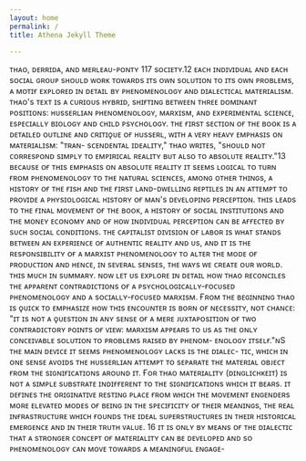 ```yaml
---
layout: home
permalink: /
title: Athena Jekyll Theme

---
```

ᴛʜᴀᴏ, ᴅᴇʀʀɪᴅᴀ, ᴀɴᴅ ᴍᴇʀʟᴇᴀᴜ-ᴘᴏɴᴛʏ
117
sᴏᴄɪᴇᴛʏ.12 ᴇᴀᴄʜ ɪɴᴅɪᴠɪᴅᴜᴀʟ ᴀɴᴅ ᴇᴀᴄʜ sᴏᴄɪᴀʟ ɢʀᴏᴜᴘ sʜᴏᴜʟᴅ ᴡᴏʀᴋ ᴛᴏᴡᴀʀᴅs ɪᴛs ᴏᴡɴ
sᴏʟᴜᴛɪᴏɴ ᴛᴏ ɪᴛs ᴏᴡɴ ᴘʀᴏʙʟᴇᴍs, ᴀ ᴍᴏᴛɪғ ᴇxᴘʟᴏʀᴇᴅ ɪɴ ᴅᴇᴛᴀɪʟ ʙʏ ᴘʜᴇɴᴏᴍᴇɴᴏʟᴏɢʏ ᴀɴᴅ
ᴅɪᴀʟᴇᴄᴛɪᴄᴀʟ ᴍᴀᴛᴇʀɪᴀʟɪsᴍ.
ᴛʜᴀᴏ's ᴛᴇxᴛ ɪs ᴀ ᴄᴜʀɪᴏᴜs ʜʏʙʀɪᴅ, sʜɪғᴛɪɴɢ ʙᴇᴛᴡᴇᴇɴ ᴛʜʀᴇᴇ ᴅᴏᴍɪɴᴀɴᴛ ᴘᴏsɪᴛɪᴏɴs:
ʜᴜssᴇʀʟɪᴀɴ ᴘʜᴇɴᴏᴍᴇɴᴏʟᴏɢʏ, ᴍᴀʀxɪsᴍ, ᴀɴᴅ ᴇxᴘᴇʀɪᴍᴇɴᴛᴀʟ sᴄɪᴇɴᴄᴇ, ᴇsᴘᴇᴄɪᴀʟʟʏ
ʙɪᴏʟᴏɢʏ ᴀɴᴅ ᴄʜɪʟᴅ ᴘsʏᴄʜᴏʟᴏɢʏ. ᴛʜᴇ ғɪʀsᴛ sᴇᴄᴛɪᴏɴ ᴏғ ᴛʜᴇ ʙᴏᴏᴋ ɪs ᴀ ᴅᴇᴛᴀɪʟᴇᴅ ᴏᴜᴛʟɪɴᴇ
ᴀɴᴅ ᴄʀɪᴛɪǫᴜᴇ ᴏғ ʜᴜssᴇʀʟ, ᴡɪᴛʜ ᴀ ᴠᴇʀʏ ʜᴇᴀᴠʏ ᴇᴍᴘʜᴀsɪs ᴏɴ ᴍᴀᴛᴇʀɪᴀʟɪsᴍ: "ᴛʀᴀɴ-
sᴄᴇɴᴅᴇɴᴛᴀʟ ɪᴅᴇᴀʟɪᴛʏ," ᴛʜᴀᴏ ᴡʀɪᴛᴇs, "sʜᴏᴜʟᴅ ɴᴏᴛ ᴄᴏʀʀᴇsᴘᴏɴᴅ sɪᴍᴘʟʏ ᴛᴏ ᴇᴍᴘɪʀɪᴄᴀʟ
ʀᴇᴀʟɪᴛʏ ʙᴜᴛ ᴀʟsᴏ ᴛᴏ ᴀʙsᴏʟᴜᴛᴇ ʀᴇᴀʟɪᴛʏ."13 ʙᴇᴄᴀᴜsᴇ ᴏғ ᴛʜɪs ᴇᴍᴘʜᴀsɪs ᴏɴ ᴀʙsᴏʟᴜᴛᴇ
ʀᴇᴀʟɪᴛʏ ɪᴛ sᴇᴇᴍs ʟᴏɢɪᴄᴀʟ ᴛᴏ ᴛᴜʀɴ ғʀᴏᴍ ᴘʜᴇɴᴏᴍᴇɴᴏʟᴏɢʏ ᴛᴏ ᴛʜᴇ ɴᴀᴛᴜʀᴀʟ sᴄɪᴇɴᴄᴇs,
ᴀᴍᴏɴɢ ᴏᴛʜᴇʀ ᴛʜɪɴɢs, ᴀ ʜɪsᴛᴏʀʏ ᴏғ ᴛʜᴇ ғɪsʜ ᴀɴᴅ ᴛʜᴇ ғɪʀsᴛ ʟᴀɴᴅ-ᴅᴡᴇʟʟɪɴɢ ʀᴇᴘᴛɪʟᴇs ɪɴ
ᴀɴ ᴀᴛᴛᴇᴍᴘᴛ ᴛᴏ ᴘʀᴏᴠɪᴅᴇ ᴀ ᴘʜʏsɪᴏʟᴏɢɪᴄᴀʟ ʜɪsᴛᴏʀʏ ᴏғ ᴍᴀɴ's ᴅᴇᴠᴇʟᴏᴘɪɴɢ ᴘᴇʀᴄᴇᴘᴛɪᴏɴ.
ᴛʜɪs ʟᴇᴀᴅs ᴛᴏ ᴛʜᴇ ғɪɴᴀʟ ᴍᴏᴠᴇᴍᴇɴᴛ ᴏғ ᴛʜᴇ ʙᴏᴏᴋ, ᴀ ʜɪsᴛᴏʀʏ ᴏғ sᴏᴄɪᴀʟ ɪɴsᴛɪᴛᴜᴛɪᴏɴs ᴀɴᴅ
ᴛʜᴇ ᴍᴏɴᴇʏ ᴇᴄᴏɴᴏᴍʏ ᴀɴᴅ ᴏғ ʜᴏᴡ ɪɴᴅɪᴠɪᴅᴜᴀʟ ᴘᴇʀᴄᴇᴘᴛɪᴏɴ ᴄᴀɴ ʙᴇ ᴀғғᴇᴄᴛᴇᴅ ʙʏ sᴜᴄʜ
sᴏᴄɪᴀʟ ᴄᴏɴᴅɪᴛɪᴏɴs. ᴛʜᴇ ᴄᴀᴘɪᴛᴀʟɪsᴛ ᴅɪᴠɪsɪᴏɴ ᴏғ ʟᴀʙᴏʀ ɪs ᴡʜᴀᴛ sᴛᴀɴᴅs ʙᴇᴛᴡᴇᴇɴ ᴀɴ
ᴇxᴘᴇʀɪᴇɴᴄᴇ ᴏғ ᴀᴜᴛʜᴇɴᴛɪᴄ ʀᴇᴀʟɪᴛʏ ᴀɴᴅ ᴜs, ᴀɴᴅ ɪᴛ ɪs ᴛʜᴇ ʀᴇsᴘᴏɴsɪʙɪʟɪᴛʏ ᴏғ ᴀ ᴍᴀʀxɪsᴛ
ᴘʜᴇɴᴏᴍᴇɴᴏʟᴏɢʏ ᴛᴏ ᴀʟᴛᴇʀ ᴛʜᴇ ᴍᴏᴅᴇ ᴏғ ᴘʀᴏᴅᴜᴄᴛɪᴏɴ ᴀɴᴅ ʜᴇɴᴄᴇ, ɪɴ sᴇᴠᴇʀᴀʟ sᴇɴsᴇs,
ᴛʜᴇ ᴡᴀʏs ᴡᴇ ᴄʀᴇᴀᴛᴇ ᴏᴜʀ ᴡᴏʀʟᴅ.
ᴛʜɪs ᴍᴜᴄʜ ɪɴ sᴜᴍᴍᴀʀʏ. ɴᴏᴡ ʟᴇᴛ ᴜs ᴇxᴘʟᴏʀᴇ ɪɴ ᴅᴇᴛᴀɪʟ ʜᴏᴡ ᴛʜᴀᴏ ʀᴇᴄᴏɴᴄɪʟᴇs
ᴛʜᴇ ᴀᴘᴘᴀʀᴇɴᴛ ᴄᴏɴᴛʀᴀᴅɪᴄᴛɪᴏɴs ᴏғ ᴀ ᴘsʏᴄʜᴏʟᴏɢɪᴄᴀʟʟʏ-ғᴏᴄᴜsᴇᴅ ᴘʜᴇɴᴏᴍᴇɴᴏʟᴏɢʏ ᴀɴᴅ
ᴀ sᴏᴄɪᴀʟʟʏ-ғᴏᴄᴜsᴇᴅ ᴍᴀʀxɪsᴍ. Ғʀᴏᴍ ᴛʜᴇ ʙᴇɢɪɴɴɪɴɢ ᴛʜᴀᴏ ɪs ǫᴜɪᴄᴋ ᴛᴏ ᴇᴍᴘʜᴀsɪᴢᴇ
ʜᴏᴡ ᴛʜɪs ᴇɴᴄᴏᴜɴᴛᴇʀ ɪs ʙᴏʀɴ ᴏғ ɴᴇᴄᴇssɪᴛʏ, ɴᴏᴛ ᴄʜᴀɴᴄᴇ: "ɪᴛ ɪs ɴᴏᴛ ᴀ ǫᴜᴇsᴛɪᴏɴ ɪɴ ᴀɴʏ
sᴇɴsᴇ ᴏғ ᴀ ᴍᴇʀᴇ ᴊᴜxᴛᴀᴘᴏsɪᴛɪᴏɴ ᴏғ ᴛᴡᴏ ᴄᴏɴᴛʀᴀᴅɪᴄᴛᴏʀʏ ᴘᴏɪɴᴛs ᴏғ ᴠɪᴇᴡ: ᴍᴀʀxɪsᴍ
ᴀᴘᴘᴇᴀʀs ᴛᴏ ᴜs ᴀs ᴛʜᴇ ᴏɴʟʏ ᴄᴏɴᴄᴇɪᴠᴀʙʟᴇ sᴏʟᴜᴛɪᴏɴ ᴛᴏ ᴘʀᴏʙʟᴇᴍs ʀᴀɪsᴇᴅ ʙʏ ᴘʜᴇɴᴏᴍ-
ᴇɴᴏʟᴏɢʏ ɪᴛsᴇʟғ."ɴS ᴛʜᴇ ᴍᴀɪɴ ᴅᴇᴠɪᴄᴇ ɪᴛ sᴇᴇᴍs ᴘʜᴇɴᴏᴍᴇɴᴏʟᴏɢʏ ʟᴀᴄᴋs ɪs ᴛʜᴇ ᴅɪᴀʟᴇᴄ-
ᴛɪᴄ, ᴡʜɪᴄʜ ɪɴ ᴏɴᴇ sᴇɴsᴇ ᴀᴠᴏɪᴅs ᴛʜᴇ ʜᴜssᴇʀʟɪᴀɴ ᴀᴛᴛᴇᴍᴘᴛ ᴛᴏ sᴇᴘᴀʀᴀᴛᴇ ᴛʜᴇ ᴍᴀᴛᴇʀɪᴀʟ
ᴏʙᴊᴇᴄᴛ ғʀᴏᴍ ᴛʜᴇ sɪɢɴɪғɪᴄᴀᴛɪᴏɴs ᴀʀᴏᴜɴᴅ ɪᴛ. Ғᴏʀ ᴛʜᴀᴏ
ᴍᴀᴛᴇʀɪᴀʟɪᴛʏ (ᴅɪɴɢʟɪᴄʜᴋᴇɪᴛ) ɪs ɴᴏᴛ ᴀ sɪᴍᴘʟᴇ sᴜʙsᴛʀᴀᴛᴇ ɪɴᴅɪғғᴇʀᴇɴᴛ ᴛᴏ ᴛʜᴇ
sɪɢɴɪғɪᴄᴀᴛɪᴏɴs ᴡʜɪᴄʜ ɪᴛ ʙᴇᴀʀs. ɪᴛ ᴅᴇғɪɴᴇs ᴛʜᴇ ᴏʀɪɢɪɴᴀᴛɪᴠᴇ ʀᴇsᴛɪɴɢ ᴘʟᴀᴄᴇ
ғʀᴏᴍ ᴡʜɪᴄʜ ᴛʜᴇ ᴍᴏᴠᴇᴍᴇɴᴛ ᴇɴɢᴇɴᴅᴇʀs ᴍᴏʀᴇ ᴇʟᴇᴠᴀᴛᴇᴅ ᴍᴏᴅᴇs ᴏғ ʙᴇɪɴɢ ɪɴ
ᴛʜᴇ sᴘᴇᴄɪғɪᴄɪᴛʏ ᴏғ ᴛʜᴇɪʀ ᴍᴇᴀɴɪɴɢs, ᴛʜᴇ ʀᴇᴀʟ ɪɴғʀᴀsᴛʀᴜᴄᴛᴜʀᴇ ᴡʜɪᴄʜ ғᴏᴜɴᴅs
ᴛʜᴇ ɪᴅᴇᴀʟ sᴜᴘᴇʀsᴛʀᴜᴄᴛᴜʀᴇs ɪɴ ᴛʜᴇɪʀ ʜɪsᴛᴏʀɪᴄᴀʟ ᴇᴍᴇʀɢᴇɴᴄᴇ ᴀɴᴅ ɪɴ ᴛʜᴇɪʀ ᴛʀᴜᴛʜ
ᴠᴀʟᴜᴇ. 16
ɪᴛ ɪs ᴏɴʟʏ ʙʏ ᴍᴇᴀɴs ᴏғ ᴛʜᴇ ᴅɪᴀʟᴇᴄᴛɪᴄ ᴛʜᴀᴛ ᴀ sᴛʀᴏɴɢᴇʀ ᴄᴏɴᴄᴇᴘᴛ ᴏғ ᴍᴀᴛᴇʀɪᴀʟɪᴛʏ ᴄᴀɴ ʙᴇ
ᴅᴇᴠᴇʟᴏᴘᴇᴅ ᴀɴᴅ sᴏ ᴘʜᴇɴᴏᴍᴇɴᴏʟᴏɢʏ ᴄᴀɴ ᴍᴏᴠᴇ ᴛᴏᴡᴀʀᴅs ᴀ ᴍᴇᴀɴɪɴɢғᴜʟ ᴇɴɢᴀɢᴇ-

